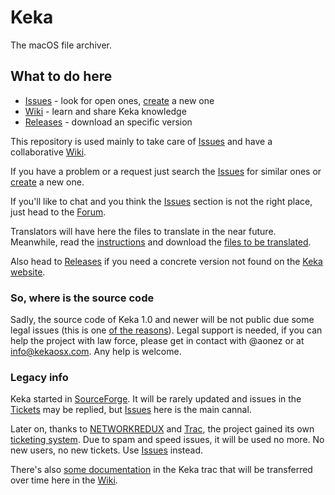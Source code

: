 # Keka
The macOS file archiver.

## What to do here

- [Issues](https://github.com/aonez/Keka/issues) - look for open ones, [create](https://github.com/aonez/Keka/issues/new) a new one
- [Wiki](https://github.com/aonez/Keka/wiki) - learn and share Keka knowledge
- [Releases](https://github.com/aonez/Keka/releases) - download an specific version

This repository is used mainly to take care of [Issues](https://github.com/aonez/Keka/issues) and have a collaborative [Wiki](https://github.com/aonez/Keka/wiki).

If you have a problem or a request just search the [Issues](https://github.com/aonez/Keka/issues) for similar ones or [create](https://github.com/aonez/Keka/issues/new) a new one.

If you'll like to chat and you think the [Issues](https://github.com/aonez/Keka/issues) section is not the right place, just head to the [Forum](http://forum.kekaosx.com).

Translators will have here the files to translate in the near future. Meanwhile, read the [instructions](http://www.kekaosx.com/forum/viewtopic.php?f=1&t=5) and download the [files to be translated](http://sourceforge.net/projects/keka/files/Keka%20Translator.7z/download).

Also head to [Releases](https://github.com/aonez/Keka/releases) if you need a concrete version not found on the [Keka website](http://www.kekaosx.com).

### So, where is the source code
Sadly, the source code of Keka 1.0 and newer will be not public due some legal issues (this is one [of the reasons](http://trac.kekaosx.com/ticket/14)). Legal support is needed, if you can help the project with law force, please get in contact with @aonez or at info@kekaosx.com. Any help is welcome.

### Legacy info
Keka started in [SourceForge](http://sourceforge.net/projects/keka). It will be rarely updated and issues in the [Tickets](https://sourceforge.net/p/keka/_list/tickets) may be replied, but [Issues](https://github.com/aonez/Keka/issues) here is the main cannal.

Later on, thanks to [NETWORKREDUX](https://networkredux.com) and [Trac](https://trac.edgewall.org), the project gained its own [ticketing system](http://trac.kekaosx.com). Due to spam and speed issues, it will be used no more. No new users, no new tickets. Use [Issues](https://github.com/aonez/Keka/issues) instead.

There's also [some documentation](http://trac.kekaosx.com/wiki/Doc) in the Keka trac that will be transferred over time here in the [Wiki](https://github.com/aonez/Keka/wiki).
